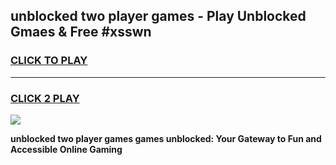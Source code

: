 
## unblocked two player games - Play Unblocked Gmaes & Free #xsswn
<h3>
<a href="https://news.freeplayer.one?title=unblocked_two_player_games&ref=03M">CLICK TO PLAY</a></h3>
<hr>

<h3>
<a href="https://news.freeplayer.one?title=unblocked_two_player_games&ref=03M">CLICK 2 PLAY</a>
  
</h3>

<a href="https://news.freeplayer.one?title=unblocked_two_player_games&ref=03M"><img src="https://clearcache.store/games.png"></a>


**unblocked two player games games unblocked: Your Gateway to Fun and Accessible Online Gaming**
